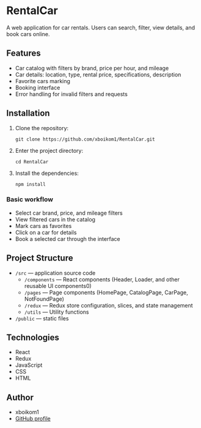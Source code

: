 # RentalCar

A web application for car rentals. Users can search, filter, view details, and book cars online.

## Features

- Car catalog with filters by brand, price per hour, and mileage
- Car details: location, type, rental price, specifications, description
- Favorite cars marking
- Booking interface
- Error handling for invalid filters and requests

## Installation

1. Clone the repository:
   ```
   git clone https://github.com/xboikom1/RentalCar.git
   ```
2. Enter the project directory:
   ```
   cd RentalCar
   ```
3. Install the dependencies:
   ```
   npm install
   ```

### Basic workflow

- Select car brand, price, and mileage filters
- View filtered cars in the catalog
- Mark cars as favorites
- Click on a car for details
- Book a selected car through the interface

## Project Structure

- `/src` — application source code
  - `/components` — React components (Header, Loader, and other reusable UI components0)
  - `/pages` — Page components (HomePage, CatalogPage, CarPage, NotFoundPage)
  - `/redux` — Redux store configuration, slices, and state management
  - `/utils` — Utility functions
- `/public` — static files

## Technologies

- React
- Redux
- JavaScript
- CSS
- HTML

## Author

- xboikom1  
- [GitHub profile](https://github.com/xboikom1)
